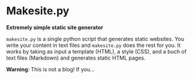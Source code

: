 # Makesite.py
**Extremely simple static site generator**

`makesite.py` is a single python script that generates static websites. You
write your content in text files and `makesite.py` does the rest for you. It 
works by taking as input a template (HTML), a style (CSS), and a buch of text
files (Markdown) and generates static HTML pages.

**Warning**: This is not a blog! If you...
